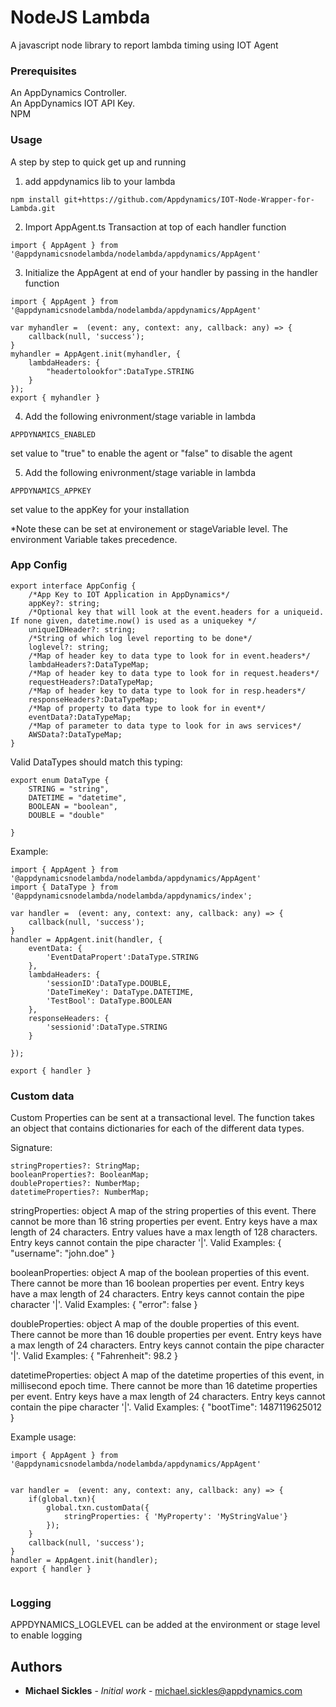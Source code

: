 # NodeJS Lambda

A javascript node library to report lambda timing using IOT Agent


### Prerequisites

An AppDynamics Controller.  
An AppDynamics IOT API Key.  
NPM

### Usage 

A step by step to quick get up and running 

1. add appdynamics lib to your lambda

```
npm install git+https://github.com/Appdynamics/IOT-Node-Wrapper-for-Lambda.git
```

2. Import AppAgent.ts Transaction at top of each handler function

```
import { AppAgent } from '@appdynamicsnodelambda/nodelambda/appdynamics/AppAgent'
```

3.  Initialize the AppAgent at end of your handler by passing in the handler function
```
import { AppAgent } from '@appdynamicsnodelambda/nodelambda/appdynamics/AppAgent'

var myhandler =  (event: any, context: any, callback: any) => {
    callback(null, 'success');
}
myhandler = AppAgent.init(myhandler, {
    lambdaHeaders: {
        "headertolookfor":DataType.STRING
    }
});
export { myhandler }
```
4.  Add the following enivronment/stage variable in lambda

```
APPDYNAMICS_ENABLED
```
set value to "true" to enable the agent or "false" to disable the agent

5.  Add the following enivronment/stage variable in lambda

```
APPDYNAMICS_APPKEY
```
set value to the appKey for your installation

*Note these can be set at environement or stageVariable level.  The environment Variable takes precedence.


### App Config
```
export interface AppConfig {
    /*App Key to IOT Application in AppDynamics*/
    appKey?: string;
    /*Optional key that will look at the event.headers for a uniqueid.  If none given, datetime.now() is used as a uniquekey */
    uniqueIDHeader?: string;
    /*String of which log level reporting to be done*/
    loglevel?: string;
    /*Map of header key to data type to look for in event.headers*/
    lambdaHeaders?:DataTypeMap;
    /*Map of header key to data type to look for in request.headers*/
    requestHeaders?:DataTypeMap;
    /*Map of header key to data type to look for in resp.headers*/
    responseHeaders?:DataTypeMap;
    /*Map of property to data type to look for in event*/
    eventData?:DataTypeMap;
    /*Map of parameter to data type to look for in aws services*/
    AWSData?:DataTypeMap;
}
```

Valid DataTypes should match this typing:
```
export enum DataType {
    STRING = "string",
    DATETIME = "datetime",
    BOOLEAN = "boolean",
    DOUBLE = "double"

}
```


Example:
```
import { AppAgent } from '@appdynamicsnodelambda/nodelambda/appdynamics/AppAgent'
import { DataType } from '@appdynamicsnodelambda/nodelambda/appdynamics/index';

var handler =  (event: any, context: any, callback: any) => {
    callback(null, 'success');
}
handler = AppAgent.init(handler, {
    eventData: {
        'EventDataPropert':DataType.STRING
    },    
    lambdaHeaders: {
        'sessionID':DataType.DOUBLE,
        'DateTimeKey': DataType.DATETIME,
        'TestBool': DataType.BOOLEAN
    },
    responseHeaders: {
        'sessionid':DataType.STRING
    }

});

export { handler }
```

### Custom data

Custom Properties can be sent at a transactional level.  The function takes an object that contains dictionaries for each of the different data types.

Signature:

```
stringProperties?: StringMap;
booleanProperties?: BooleanMap;
doubleProperties?: NumberMap;
datetimeProperties?: NumberMap;
```

stringProperties: object
A map of the string properties of this event. There cannot be more than 16 string properties per event. Entry keys have a max length of 24 characters. Entry values have a max length of 128 characters. Entry keys cannot contain the pipe character '|'. Valid Examples: { "username": "john.doe" }

booleanProperties: object
A map of the boolean properties of this event. There cannot be more than 16 boolean properties per event. Entry keys have a max length of 24 characters. Entry keys cannot contain the pipe character '|'. Valid Examples: { "error": false }

doubleProperties: object
A map of the double properties of this event. There cannot be more than 16 double properties per event. Entry keys have a max length of 24 characters. Entry keys cannot contain the pipe character '|'. Valid Examples: { "Fahrenheit": 98.2 }

datetimeProperties: object
A map of the datetime properties of this event, in millisecond epoch time. There cannot be more than 16 datetime properties per event. Entry keys have a max length of 24 characters. Entry keys cannot contain the pipe character '|'. Valid Examples: { "bootTime": 1487119625012 }



Example usage:

```
import { AppAgent } from '@appdynamicsnodelambda/nodelambda/appdynamics/AppAgent'


var handler =  (event: any, context: any, callback: any) => {
    if(global.txn){
        global.txn.customData({
            stringProperties: { 'MyProperty': 'MyStringValue'}
        });
    }
    callback(null, 'success');
}
handler = AppAgent.init(handler);
export { handler }


```

### Logging
APPDYNAMICS_LOGLEVEL can be added at the environment or stage level to enable logging


## Authors

* **Michael Sickles** - *Initial work* - michael.sickles@appdynamics.com
